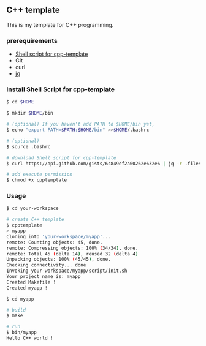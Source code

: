 ## C++ template

This is my template for C++ programming.

### prerequirements

+ [Shell script for cpp-template](https://gist.github.com/rkaneko/6c849ef2a00262e632e6)
+ Git
+ curl
+ [jq](http://stedolan.github.io/jq/)

### Install Shell Script for cpp-template

```bash
$ cd $HOME

$ mkdir $HOME/bin

# (optional) If you haven't add PATH to $HOME/bin yet,
$ echo "export PATH=$PATH:$HOME/bin" >>$HOME/.bashrc

# (optional)
$ source .bashrc

# download Shell script for cpp-template
$ curl https://api.github.com/gists/6c849ef2a00262e632e6 | jq -r .files.cpptemplate.content >cpptemplate

# add execute permission
$ chmod +x cpptemplate
```

### Usage

```bash
$ cd your-workspace

# create C++ template
$ cpptemplate
> myapp
Cloning into 'your-workspace/myapp'...
remote: Counting objects: 45, done.
remote: Compressing objects: 100% (34/34), done.
remote: Total 45 (delta 14), reused 32 (delta 4)
Unpacking objects: 100% (45/45), done.
Checking connectivity... done
Invoking your-workspace/myapp/script/init.sh
Your project name is: myapp
Created Makefile !
Created myapp !

$ cd myapp

# build
$ make

# run
$ bin/myapp
Hello C++ world !
```
